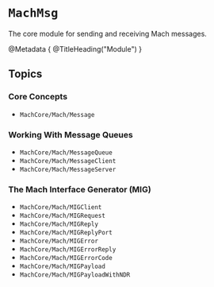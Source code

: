 # ``MachMsg``

The core module for sending and receiving Mach messages.

@Metadata {
    @TitleHeading("Module")
}

## Topics

### Core Concepts

- ``MachCore/Mach/Message``

### Working With Message Queues

- ``MachCore/Mach/MessageQueue``
- ``MachCore/Mach/MessageClient``
- ``MachCore/Mach/MessageServer``

### The Mach Interface Generator (MIG)

- ``MachCore/Mach/MIGClient``
- ``MachCore/Mach/MIGRequest``
- ``MachCore/Mach/MIGReply``
- ``MachCore/Mach/MIGReplyPort``
- ``MachCore/Mach/MIGError``
- ``MachCore/Mach/MIGErrorReply``
- ``MachCore/Mach/MIGErrorCode``
- ``MachCore/Mach/MIGPayload``
- ``MachCore/Mach/MIGPayloadWithNDR``